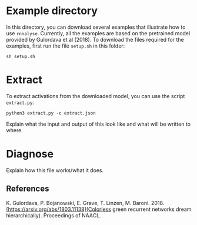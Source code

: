 # Example directory

In this directory, you can download several examples that illustrate how to use `rnnalyse`.
Currently, all the examples are based on the pretrained model provided by Gulordava et al (2018).
To download the files required for the examples, first run the file `setup.sh` in this folder:

```
sh setup.sh
```

# Extract

To extract activations from the downloaded model, you can use the script `extract.py`:

```
python3 extract.py -c extract.json
```

Explain what the input and output of this look like and what will be written to where.

# Diagnose

Explain how this file works/what it does.

## References

K. Gulordava, P. Bojanowski, E. Grave, T. Linzen, M. Baroni. 2018. [https://arxiv.org/abs/1803.11138](Colorless green recurrent networks dream hierarchically). Proceedings of NAACL.
